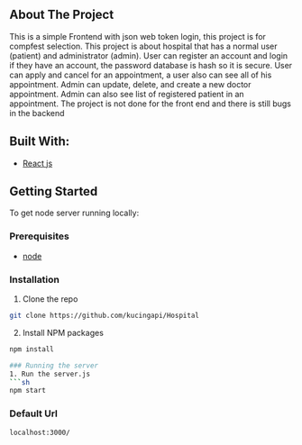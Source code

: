 ## About The Project
This is a simple Frontend with json web token login, this project is for compfest selection. This project is about hospital that has a normal user (patient) and administrator (admin). User can register an account and login if they have an account, the password database is hash so it is secure. User can apply and cancel for an appointment, a user also can see all of his appointment. Admin can update, delete, and create a new doctor appointment. Admin can also see list of registered patient in an appointment. The project is not done for the front end and there is still bugs in the backend


## Built With:  
* [React js](https://reactjs.org/)

## Getting Started
To get node server running locally:
### Prerequisites  
* [node](https://nodejs.org/en/download/)

### Installation
1. Clone the repo
```sh
git clone https://github.com/kucingapi/Hospital   
```
2. Install NPM packages
```sh
npm install

### Running the server
1. Run the server.js
```sh
npm start
```

### Default Url
`localhost:3000/`
